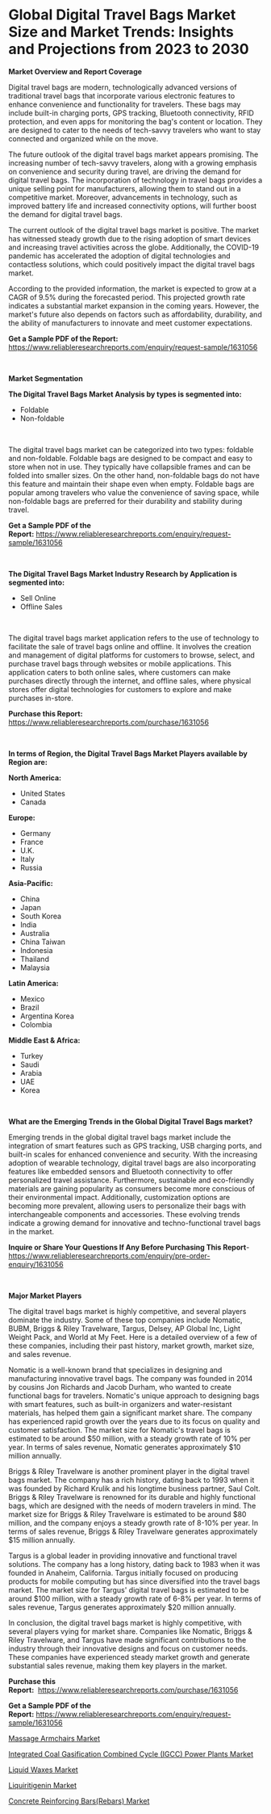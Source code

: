 <p><h1>Global Digital Travel Bags Market Size and Market Trends: Insights and Projections from 2023 to 2030</h1></p><p><strong>Market Overview and Report Coverage</strong></p>
<p><p>Digital travel bags are modern, technologically advanced versions of traditional travel bags that incorporate various electronic features to enhance convenience and functionality for travelers. These bags may include built-in charging ports, GPS tracking, Bluetooth connectivity, RFID protection, and even apps for monitoring the bag's content or location. They are designed to cater to the needs of tech-savvy travelers who want to stay connected and organized while on the move.</p><p>The future outlook of the digital travel bags market appears promising. The increasing number of tech-savvy travelers, along with a growing emphasis on convenience and security during travel, are driving the demand for digital travel bags. The incorporation of technology in travel bags provides a unique selling point for manufacturers, allowing them to stand out in a competitive market. Moreover, advancements in technology, such as improved battery life and increased connectivity options, will further boost the demand for digital travel bags.</p><p>The current outlook of the digital travel bags market is positive. The market has witnessed steady growth due to the rising adoption of smart devices and increasing travel activities across the globe. Additionally, the COVID-19 pandemic has accelerated the adoption of digital technologies and contactless solutions, which could positively impact the digital travel bags market.</p><p>According to the provided information, the market is expected to grow at a CAGR of 9.5% during the forecasted period. This projected growth rate indicates a substantial market expansion in the coming years. However, the market's future also depends on factors such as affordability, durability, and the ability of manufacturers to innovate and meet customer expectations.</p></p>
<p><strong>Get a Sample PDF of the Report:</strong> <a href="https://www.reliableresearchreports.com/enquiry/request-sample/1631056">https://www.reliableresearchreports.com/enquiry/request-sample/1631056</a></p>
<p>&nbsp;</p>
<p><strong>Market Segmentation</strong></p>
<p><strong>The Digital Travel Bags Market Analysis by types is segmented into:</strong></p>
<p><ul><li>Foldable</li><li>Non-foldable</li></ul></p>
<p>&nbsp;</p>
<p><p>The digital travel bags market can be categorized into two types: foldable and non-foldable. Foldable bags are designed to be compact and easy to store when not in use. They typically have collapsible frames and can be folded into smaller sizes. On the other hand, non-foldable bags do not have this feature and maintain their shape even when empty. Foldable bags are popular among travelers who value the convenience of saving space, while non-foldable bags are preferred for their durability and stability during travel.</p></p>
<p><strong>Get a Sample PDF of the Report:</strong>&nbsp;<a href="https://www.reliableresearchreports.com/enquiry/request-sample/1631056">https://www.reliableresearchreports.com/enquiry/request-sample/1631056</a></p>
<p>&nbsp;</p>
<p><strong>The Digital Travel Bags Market Industry Research by Application is segmented into:</strong></p>
<p><ul><li>Sell Online</li><li>Offline Sales</li></ul></p>
<p>&nbsp;</p>
<p><p>The digital travel bags market application refers to the use of technology to facilitate the sale of travel bags online and offline. It involves the creation and management of digital platforms for customers to browse, select, and purchase travel bags through websites or mobile applications. This application caters to both online sales, where customers can make purchases directly through the internet, and offline sales, where physical stores offer digital technologies for customers to explore and make purchases in-store.</p></p>
<p><strong>Purchase this Report:</strong>&nbsp; <a href="https://www.reliableresearchreports.com/purchase/1631056">https://www.reliableresearchreports.com/purchase/1631056</a></p>
<p>&nbsp;</p>
<p><strong>In terms of Region, the Digital Travel Bags Market Players available by Region are:</strong></p>
<p>
    <p> <strong> North America: </strong>
        <ul>
            <li>United States</li>
            <li>Canada</li>
        </ul>
        </p> 
    <p> <strong> Europe: </strong>
        <ul>
            <li>Germany</li>
            <li>France</li>
            <li>U.K.</li>
            <li>Italy</li>
            <li>Russia</li>
        </ul>
        </p> 
    <p> <strong> Asia-Pacific: </strong>
        <ul>
            <li>China</li>
            <li>Japan</li>
            <li>South Korea</li>
            <li>India</li>
            <li>Australia</li>
            <li>China Taiwan</li>
            <li>Indonesia</li>
            <li>Thailand</li>
            <li>Malaysia</li>
        </ul>
        </p> 
    <p> <strong> Latin America: </strong>
        <ul>
            <li>Mexico</li>
            <li>Brazil</li>
            <li>Argentina Korea</li>
            <li>Colombia</li>
        </ul>
        </p> 
    <p> <strong> Middle East & Africa: </strong>
        <ul>
            <li>Turkey</li>
            <li>Saudi</li>
            <li>Arabia</li>
            <li>UAE</li>
            <li>Korea</li>
        </ul>
    </p>
    </p>
<p>&nbsp;</p>
<p><strong>What are the Emerging Trends in the Global Digital Travel Bags market?</strong></p>
<p><p>Emerging trends in the global digital travel bags market include the integration of smart features such as GPS tracking, USB charging ports, and built-in scales for enhanced convenience and security. With the increasing adoption of wearable technology, digital travel bags are also incorporating features like embedded sensors and Bluetooth connectivity to offer personalized travel assistance. Furthermore, sustainable and eco-friendly materials are gaining popularity as consumers become more conscious of their environmental impact. Additionally, customization options are becoming more prevalent, allowing users to personalize their bags with interchangeable components and accessories. These evolving trends indicate a growing demand for innovative and techno-functional travel bags in the market.</p></p>
<p><strong>Inquire or Share Your Questions If Any Before Purchasing This Report</strong>- <a href="https://www.reliableresearchreports.com/enquiry/pre-order-enquiry/1631056">https://www.reliableresearchreports.com/enquiry/pre-order-enquiry/1631056</a></p>
<p>&nbsp;</p>
<p><strong>Major Market Players</strong></p>
<p><p>The digital travel bags market is highly competitive, and several players dominate the industry. Some of these top companies include Nomatic, BUBM, Briggs & Riley Travelware, Targus, Delsey, AP Global Inc, Light Weight Pack, and World at My Feet. Here is a detailed overview of a few of these companies, including their past history, market growth, market size, and sales revenue.</p><p>Nomatic is a well-known brand that specializes in designing and manufacturing innovative travel bags. The company was founded in 2014 by cousins Jon Richards and Jacob Durham, who wanted to create functional bags for travelers. Nomatic's unique approach to designing bags with smart features, such as built-in organizers and water-resistant materials, has helped them gain a significant market share. The company has experienced rapid growth over the years due to its focus on quality and customer satisfaction. The market size for Nomatic's travel bags is estimated to be around $50 million, with a steady growth rate of 10% per year. In terms of sales revenue, Nomatic generates approximately $10 million annually.</p><p>Briggs & Riley Travelware is another prominent player in the digital travel bags market. The company has a rich history, dating back to 1993 when it was founded by Richard Krulik and his longtime business partner, Saul Colt. Briggs & Riley Travelware is renowned for its durable and highly functional bags, which are designed with the needs of modern travelers in mind. The market size for Briggs & Riley Travelware is estimated to be around $80 million, and the company enjoys a steady growth rate of 8-10% per year. In terms of sales revenue, Briggs & Riley Travelware generates approximately $15 million annually.</p><p>Targus is a global leader in providing innovative and functional travel solutions. The company has a long history, dating back to 1983 when it was founded in Anaheim, California. Targus initially focused on producing products for mobile computing but has since diversified into the travel bags market. The market size for Targus' digital travel bags is estimated to be around $100 million, with a steady growth rate of 6-8% per year. In terms of sales revenue, Targus generates approximately $20 million annually.</p><p>In conclusion, the digital travel bags market is highly competitive, with several players vying for market share. Companies like Nomatic, Briggs & Riley Travelware, and Targus have made significant contributions to the industry through their innovative designs and focus on customer needs. These companies have experienced steady market growth and generate substantial sales revenue, making them key players in the market.</p></p>
<p><strong>Purchase this Report:</strong>&nbsp;&nbsp;<a href="https://www.reliableresearchreports.com/purchase/1631056">https://www.reliableresearchreports.com/purchase/1631056</a></p>
<p></p>
<p><strong>Get a Sample PDF of the Report:</strong>&nbsp;<a href="https://www.reliableresearchreports.com/enquiry/request-sample/1631056">https://www.reliableresearchreports.com/enquiry/request-sample/1631056</a></p>
<p><p><a href="https://medium.com/@chazmonahan2023/massage-armchairs-market-insight-market-trends-growth-forecasted-from-2023-to-2030-cc90ad25f538">Massage Armchairs Market</a></p><p><a href="https://github.com/grishafomin4852/Market-Research-Report-List-1/blob/main/integrated-coal-gasification-combined-cycle-igcc-power-plants-market.md">Integrated Coal Gasification Combined Cycle (IGCC) Power Plants Market</a></p><p><a href="https://medium.com/@twilabailey2000/liquid-waxes-market-furnishes-information-on-market-share-market-trends-and-market-growth-823057168792">Liquid Waxes Market</a></p><p><a href="https://medium.com/@orphabrakus2023/liquiritigenin-market-comprehensive-assessment-by-type-application-and-geography-41dabf43fd2e">Liquiritigenin Market</a></p><p><a href="https://github.com/abbypearson7765/Market-Research-Report-List-1/blob/main/concrete-reinforcing-barsrebars-market.md">Concrete Reinforcing Bars(Rebars) Market</a></p></p>